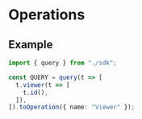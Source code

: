 # Operations

## Example

```typescript
import { query } from "./sdk";

const QUERY = query(t => [
  t.viewer(t => [
    t.id(),
  ]),
]).toOperation({ name: "Viewer" });
```

